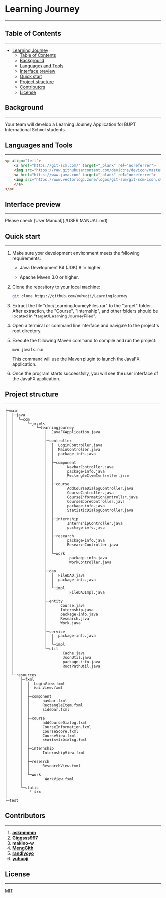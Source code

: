 # Learning Journey
------



## Table of Contents

------
- [Learning Journey](#learning-journey)
  - [Table of Contents](#table-of-contents)
  - [Background](#background)
  - [Languages and Tools](#languages-and-tools)
  - [Interface preview](#interface-preview)
  - [Quick start](#quick-start)
  - [Project structure](#project-structure)
  - [Contributors](#contributors)
  - [License](#license)



## Background 

------

Your team will develop a Learning Journey Application for BUPT International School  students.



## Languages and Tools

------

```HTML
<p align="left"> 
    <a href="https://git-scm.com/" target="_blank" rel="noreferrer">
    <img src="https://raw.githubusercontent.com/devicons/devicon/master/icons/java/java-original.svg" alt="java" width="40" height="40"/>  </a> 
    <a href="https://www.java.com" target="_blank" rel="noreferrer"> 
    <img src="https://www.vectorlogo.zone/logos/git-scm/git-scm-icon.svg" alt="git" width="40" height="40"/>
    </a>
</p>
```



## Interface preview

------

Please check [User Manual](./USER MANUAL.md)



## Quick start

------

1. Make sure your development environment meets the following requirements:

   - Java Development Kit (JDK) 8 or higher.

   - Apache Maven 3.0 or higher.

2. Clone the repository to your local machine:

   ```bash
   git clone https://github.com/yuhuoji/LearningJourney
   ```

3. Extract the file "doc/LearningJourneyFiles.rar" to the "target" folder. After extraction, the "Course", "Internship", and other folders should be located in "target/LearningJourneyFiles".

4. Open a terminal or command line interface and navigate to the project's root directory.

5. Execute the following Maven command to compile and run the project:

   ```shell
   mvn javafx:run
   ```

   This command will use the Maven plugin to launch the JavaFX application.

6. Once the program starts successfully, you will see the user interface of the JavaFX application.



##  Project structure

------

```
├─main
│  ├─java
│  │  └─com
│  │      └─javafx
│  │          └─learningjourney
│  │              │  JavaFXApplication.java
│  │              │  
│  │              ├─controller
│  │              │  │  LoginController.java
│  │              │  │  MainController.java
│  │              │  │  package-info.java
│  │              │  │  
│  │              │  ├─component
│  │              │  │      NavbarController.java
│  │              │  │      package-info.java
│  │              │  │      RectangleItemController.java
│  │              │  │      
│  │              │  ├─course
│  │              │  │      AddCourseDialogController.java
│  │              │  │      CourseController.java
│  │              │  │      CourseInformationController.java
│  │              │  │      CourseScoreController.java
│  │              │  │      package-info.java
│  │              │  │      StatisticDialogController.java
│  │              │  │      
│  │              │  ├─internship
│  │              │  │      InternshipController.java
│  │              │  │      package-info.java
│  │              │  │      
│  │              │  ├─research
│  │              │  │      package-info.java
│  │              │  │      ResearchController.java
│  │              │  │      
│  │              │  └─work
│  │              │          package-info.java
│  │              │          WorkController.java
│  │              │          
│  │              ├─dao
│  │              │  │  FileDAO.java
│  │              │  │  package-info.java
│  │              │  │  
│  │              │  └─impl
│  │              │          FileDAOImpl.java
│  │              │          
│  │              ├─entity
│  │              │      Course.java
│  │              │      Internship.java
│  │              │      package-info.java
│  │              │      Research.java
│  │              │      Work.java
│  │              │      
│  │              ├─service
│  │              │  │  package-info.java
│  │              │  │  
│  │              │  └─impl
│  │              └─util
│  │                      Cache.java
│  │                      JsonUtil.java
│  │                      package-info.java
│  │                      RootPathUtil.java
│  │                      
│  └─resources
│      ├─fxml
│      │  │  LoginView.fxml
│      │  │  MainView.fxml
│      │  │  
│      │  ├─component
│      │  │      navbar.fxml
│      │  │      RectangleItem.fxml
│      │  │      sidebar.fxml
│      │  │      
│      │  ├─course
│      │  │      addCourseDialog.fxml
│      │  │      CourseInformation.fxml
│      │  │      CourseScore.fxml
│      │  │      CourseView.fxml
│      │  │      statisticDialog.fxml
│      │  │      
│      │  ├─internship
│      │  │      InternshipView.fxml
│      │  │      
│      │  ├─research
│      │  │      ResearchView.fxml
│      │  │      
│      │  └─work
│      │          WorkView.fxml
│      │          
│      └─static
│          └─ico
│                  
└─test
```



## Contributors

------

1. [**askmmmm**](https://github.com/askmmmm)
1. [**Giggsss997**](https://github.com/Giggsss997)
1. [**makino-w**](https://github.com/makino-w)
1. [**MengGith**](https://github.com/MengGith)
1. [**randlyoyo**](https://github.com/randlyoyo)
1. [**yuhuoji**](https://github.com/yuhuoji)

## License

------

[MIT](./LICENSE)
